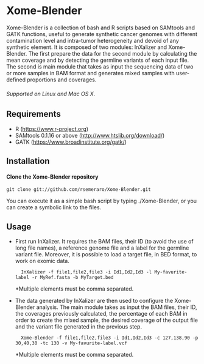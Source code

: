 # Xome-Blender
Xome-Blender is a collection of bash and R scripts based on SAMtools and GATK functions, useful to generate synthetic cancer genomes with different contamination level and intra-tumor heterogeneity and devoid of any synthetic element.
It is composed of two modules: InXalizer and Xome-Blender. The first prepare the data for the second module by calculating
the mean coverage and by detecting the germline variants of each input file. The second is main module that takes as input the sequencing data of two or more samples in BAM format and generates mixed samples with user-defined proportions and coverages.
###### Supported on Linux and Mac OS X.

## Requirements 
* R (https://www.r-project.org)
* SAMtools 0.1.16 or above (http://www.htslib.org/download/)
* GATK (https://www.broadinstitute.org/gatk/)

## Installation
#### Clone the Xome-Blender repository
    git clone git://github.com/rsemeraro/Xome-Blender.git
You can execute it as a simple bash script by typing ./Xome-Blender, or you can create a symbolic link to the files.

## Usage
* First run InXalizer. It requires the BAM files, their ID (to avoid the use of long file names), a reference genome file and a label for the germline variant file. Moreover, it is possible to load a target file, in BED format, to work on exomic data.

        InXalizer -f file1,file2,file3 -i Id1,Id2,Id3 -l My-favurite-label -r MyRef.fasta -b MyTarget.bed

  *Multiple elements must be comma separated.
* The data generated by InXalizer are then used to configure the Xome-Blender analysis.
The main module takes as input the BAM files, their ID, the coverages previously calculated, the percentage of each BAM in order to create the mixed sample, the desired coverage of the output file and the variant file generated in the previous step.

        Xome-Blender -f file1,file2,file3 -i Id1,Id2,Id3 -c 127,138,90 -p 30,40,30 -tc 130 -v My-favurite-label.vcf
  *Multiple elements must be comma separated.
